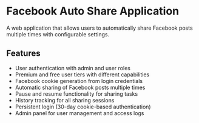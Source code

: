 # Facebook Auto Share Application

A web application that allows users to automatically share Facebook posts multiple times with configurable settings.

## Features

- User authentication with admin and user roles
- Premium and free user tiers with different capabilities
- Facebook cookie generation from login credentials
- Automatic sharing of Facebook posts multiple times
- Pause and resume functionality for sharing tasks
- History tracking for all sharing sessions
- Persistent login (30-day cookie-based authentication)
- Admin panel for user management and access logs
